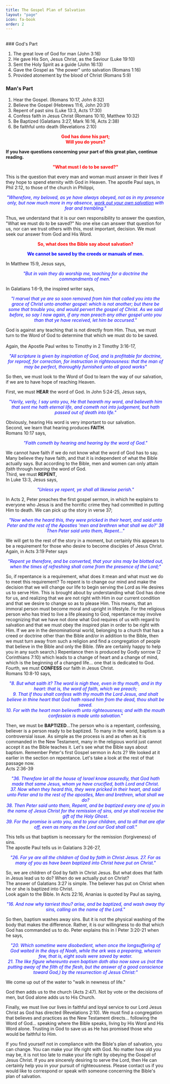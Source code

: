 ```yaml
---
title: The Gospel Plan of Salvation
layout: "page"
icon: fa-book
order: 2
---
```

<br/>
### God's Part

1.	The great love of God for man (John 3:16)  
2.	He gave His Son, Jesus Christ, as the Saviour (Luke 19:10)  
3. Sent the Holy Spirit as a guide (John 16:13)  
4.	Gave the Gospel as "the power" unto salvation (Romans 1:16)  
5.	Provided atonement by the blood of Christ (Romans 5:9)  

### Man's Part

1. Hear the Gospel. (Romans 10:17, John 8:32)  
2.	Believe the Gospel (Hebrews 11:6, John 20:31)  
3.	Repent of past sins (Luke 13:3, Acts 17:30)  
4.	Confess faith in Jesus Christ (Romans 10:10, Matthew 10:32)  
5.	Be Baptized (Galatians 3:27, Mark 16:16, Acts 2:38)  
6. Be faithful unto death (Revelations 2:10)  

<p style="text-align: center; color: red;"><b>God has done his part;<br/>Will you do yours?</b></p>

**If you have questions concerning your part of this great plan, continue reading.**  

<p style="text-align: center; color: red;"><b>"What must I do to be saved?"</b></p>

This is the question that every man and woman must answer in their lives if they hope to spend eternity with God in Heaven. The apostle Paul says, in Phil 2:12, to those of the church in Philippi,  

<p style="text-align: center; color: blue;"><i>"Wherefore, my beloved, as ye have always obeyed, not as in my presence only, but now much more in my absence, <u>work out your own salvation</u> with fear and trembling."</i></p>

Thus, we understand that it is our own responsibility to answer the question, "What we must do to be saved?" No one else can answer that question for us, nor can we trust others with this, most important, decision. We must seek our answer from God and His Word.  

<p style="text-align: center; color: red;"><b>So, what does the Bible say about salvation?</b></p>

<p style="text-align: center; color: blue;"><b>We cannot be saved by the creeds or manuals of men.</b></p>

In Matthew 15:9, Jesus says,  

<p style="text-align: center; color: blue;"><i>"But in vain they do worship me, teaching for a doctrine the commandments of men."</i></p>

In Galatians 1:6-9, the inspired writer says,  

<p style="text-align: center; color: blue;"><i>"I marvel that ye are so soon removed from him that called you into the grace of Christ unto another gospel: which is not another; but there be some that trouble you, and would pervert the gospel of Christ. As we said before, so say I now again, if any man preach any other gospel unto you than that ye have received, let him be accursed."</i></p>

God is against any teaching that is not directly from Him. Thus, we must turn to the Word of God to determine that which we must do to be saved.  
<br/>
Again, the Apostle Paul writes to Timothy in 2 Timothy 3:16-17,

<p style="text-align: center; color: blue;"><i>"All scripture is given by inspiration of God, and is profitable for doctrine, for reproof, for correction, for instruction in righteousness: that the man of may be perfect, thoroughly furnished unto all good works"</i></p>

So then, we must look to the Word of God to learn the way of our salvation, if we are to have hope of reaching Heaven.
<br/>

First, we must **HEAR** the word of God. In John 5:24-25, Jesus says,

<p style="text-align: center; color: blue;"><i>"Verily, verily, I say unto you, He that heareth my word, and believeth him that sent me hath eternal life, and cometh not into judgement, but hath passed out of death into life."</i></p>

Obviously, hearing His word is very important to our salvation.  
Second, we learn that hearing produces **FAITH**.  
Romans 10:17 says,  

<p style="text-align: center; color: blue;"><i>"Faith cometh by hearing and hearing by the word of God."</i></p>

We cannot have faith if we do not know what the word of God has to say. Many believe they have faith, and that it is independent of what the Bible actually says. But according to the Bible, men and women can only attain *faith* through *hearing* the word of God.
<br/>
Third, we must **REPENT**,  
In Luke 13:3, Jesus says,

<p style="text-align: center; color: blue;"><i>"Unless ye repent, ye shall all likewise perish."</i></p>

In Acts 2, Peter preaches the first gospel sermon, in which he explains to everyone who Jesus is and the horrific crime they had committed in putting Him to death. We can pick up the story in verse 37;

<p style="text-align: center; color: blue;"><i>"Now when the heard this, they were pricked in their heart, and said unto Peter and the rest of the Apostles 'men and brethren what shall we do?' 38 Then Peter said unto them, Repent..."</i></p>

We will get to the rest of the story in a moment, but certainly this appears to be a requirement for those who desire to become disciples of Jesus Christ.  
Again, in Acts 3:19 Peter says

<p style="text-align: center; color: blue;"><i>"Repent ye therefore, and be converted, that your sins may be blotted out, when the times of refreshing shall come from the presence of the Lord;"</i></p>

So, if repentance is a requirement, what does it mean and what must we do to meet this requirement? To repent is to change our mind and make the decision that we will change our life to begin serving the Lord as He desires us to serve Him. This is brought about by understanding what God has done for us, and realizing that we are not right with Him in our current condition and that we desire to change so as to please Him. This means, that an immoral person must become moral and upright in lifestyle. For the religious person who has tried to live a life pleasing to God, repentance may involve recognizing that we have not done what God requires of us with regard to salvation and that we must obey the inspired plan in order to be right with Him. If we are in the denominational world, belonging to a church that has a creed or doctrine other than the Bible and/or in addition to the Bible, then we must turn away from such a religion and find a congregation of people that believe in the Bible and only the Bible. (We are certainly happy to help you in any such search.) Repentance then is produced by Godly sorrow (2 Corinthians 7:10) which leads to a change of heart and a change of mind, which is the beginning of a changed life... one that is dedicated to God.  
Fourth, we must **CONFESS** our faith in Jesus Christ.  
Romans 10:8-10 says,

<p style="text-align: center; color: blue;"><i>"8. But what saith it? The word is nigh thee, even in thy mouth, and in thy heart: that is, the word of faith, which we preach;<br/>
9. That if thou shalt confess with thy mouth the Lord Jesus, and shalt believe in thine heart that God hath raised him from the dead, thou shalt be saved.<br/>
10. For with the heart man believeth unto righteousness; and with the mouth confession is made unto salvation."</i></p>

Then, we must be **BAPTIZED**...The person who is a repentant, confessing, believer is a person ready to be baptized. To many in the world, baptism is a controversial issue. As simple as the process is and as often as it is commanded in the New Testament, many in the religious world just cannot accept it as the Bible teaches it. Let's see what the Bible says about baptism. Remember Peter's first Gospel sermon in Acts 2? We looked at it earlier in the section on repentance. Let's take a look at the rest of that passage now.  
Acts 2:36-39

<p style="text-align: center; color: blue;"><i>"36. Therefore let all the house of Israel know assuredly, that God hath made that same Jesus, whom ye have crucified, both Lord and Christ.<br/>
37. Now when they heard this, they were pricked in their heart, and said unto Peter and to the rest of the apostles, Men and brethren, what shall we do?<br/>
38. Then Peter said unto them, Repent, and be baptized every one of you in the name of Jesus Christ for the remission of sins, and ye shall receive the gift of the Holy Ghost.<br/>
39. For the promise is unto you, and to your children, and to all that are afar off, even as many as the Lord our God shall call."</i></p>

This tells us that baptism is necessary for the remission (forgiveness) of sins.  
The apostle Paul tells us in Galatians 3:26-27,

<p style="text-align: center; color: blue;"><i>"26. For ye are all the children of God by faith in Christ Jesus.
27. For as many of you as have been baptized into Christ have put on Christ."</i></p>

So, we are children of God by faith in Christ Jesus. But what does that faith in Jesus lead us to do? When do we actually put on Christ?  
The answer of Galatians 3:27 is simple. The believer has put on Christ when he or she is baptized into Christ.  
Look again to the Bible. In Acts 22:16, Ananias is quoted by Paul as saying,

<p style="text-align: center; color: blue;"><i>"16. And now why tarriest thou? arise, and be baptized, and wash away thy sins, calling on the name of the Lord."</i></p>

So then, baptism washes away sins. But it is not the physical washing of the body that makes the difference. Rather, it is our willingness to do that which God has commanded us to do. Peter explains this in I Peter 3:20-21 when he says,

<p style="text-align: center; color: blue;"><i>"20. Which sometime were disobedient, when once the longsuffering of God waited in the days of Noah, while the ark was a preparing, wherein few, that is, eight souls were saved by water.<br/>21. The like figure whereunto even baptism doth also now save us (not the putting away of the filth of the flesh, but the answer of a good conscience toward God,) by the resurrection of Jesus Christ:"</i></p>

We come up out of the water to "walk in newness of life."  

God then adds us to the church (Acts 2:47). Not by vote or the decisions of men, but God alone adds us to His Church.  

Finally, we must live our lives in faithful and loyal service to our Lord Jesus Christ as God has directed (Revelations 2:10). We must find a congregation that believes and practices as the New Testament directs... following the Word of God... speaking where the Bible speaks, living by His Word and His Word alone. Trusting in God to save us as He has promised those who would be faithful to Him.  

If you find yourself not in compliance with the Bible's plan of salvation, you can change. You can make your life right with God. No matter how old you may be, it is not too late to make your life right by obeying the Gospel of Jesus Christ. If you are sincerely desiring to serve the Lord, then He can certainly help you in your pursuit of righteousness. Please contact us if you would like to correspond or speak with someone concerning the Bible's plan of salvation.

